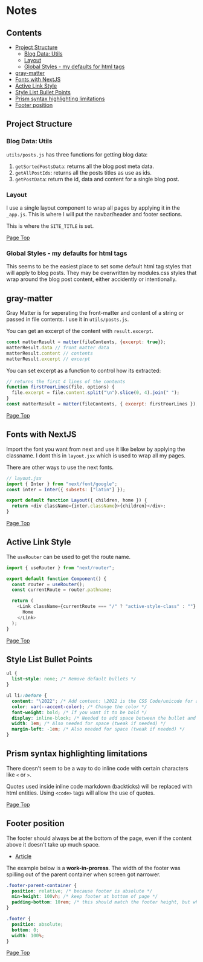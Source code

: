 # Notes

## Contents

- [Project Structure](#project-structure)
  - [Blog Data: Utils](#blog-data-utils)
  - [Layout](#layout)
  - [Global Styles - my defaults for html tags](#global-styles---my-defaults-for-html-tags)
- [gray-matter](#gray-matter)
- [Fonts with NextJS](#fonts-with-nextjs)
- [Active Link Style](#active-link-style)
- [Style List Bullet Points](#style-list-bullet-points)
- [Prism syntax highlighting limitations](#prism-syntax-highlighting-limitations)
- [Footer position](#footer-position)

## Project Structure

### Blog Data: Utils

`utils/posts.js` has three functions for getting blog data:

1. `getSortedPostsData`: returns all the blog post meta data.
2. `getAllPostIds`: returns all the posts titles as use as ids.
3. `getPostData`: return the id, data and content for a single blog post.

### Layout

I use a single layout component to wrap all pages by applying it in the `_app.js`. This is where I will put the navbar/header and footer sections.

This is where the `SITE_TITLE` is set.

[Page Top](#contents)

### Global Styles - my defaults for html tags

This seems to be the easiest place to set some default html tag styles that will apply to blog posts. They may be overwritten by modules.css styles that wrap around the blog post content, either accidently or intentionally.

## gray-matter

Gray Matter is for seperating the front-matter and content of a string or passed in file contents. I use it in `utils/posts.js`.

You can get an excerpt of the content with `result.excerpt`.

```javaScript
const matterResult = matter(fileContents, {excerpt: true});
matterResult.data // front matter data
matterResult.content // contents
matterResult.excerpt // excerpt
```

You can set excerpt as a function to control how its extracted:

```javascript
// returns the first 4 lines of the contents
function firstFourLines(file, options) {
  file.excerpt = file.content.split("\n").slice(0, 4).join(" ");
}
const matterResult = matter(fileContents, { excerpt: firstFourLines });
```

[Page Top](#contents)

## Fonts with NextJS

Import the font you want from next and use it like below by applying the classname. I dont this in `layout.jsx` which is used to wrap all my pages.

There are other ways to use the next fonts.

```javascript
// layout.jsx
import { Inter } from "next/font/google";
const inter = Inter({ subsets: ["latin"] });

export default function Layout({ children, home }) {
  return <div className={inter.className}>{children}</div>;
}
```

[Page Top](#contents)

## Active Link Style

The `useRouter` can be used to get the route name.

```javascript
import { useRouter } from "next/router";

export default function Component() {
  const router = useRouter();
  const currentRoute = router.pathname;

  return (
    <Link className={currentRoute === "/" ? "active-style-class" : ""} href="/">
      Home
    </Link>
  );
}
```

[Page Top](#contents)

## Style List Bullet Points

```css
ul {
  list-style: none; /* Remove default bullets */
}

ul li::before {
  content: "\2022"; /* Add content: \2022 is the CSS Code/unicode for a bullet */
  color: var(--accent-color); /* Change the color */
  font-weight: bold; /* If you want it to be bold */
  display: inline-block; /* Needed to add space between the bullet and the text */
  width: 1em; /* Also needed for space (tweak if needed) */
  margin-left: -1em; /* Also needed for space (tweak if needed) */
}
```

## Prism syntax highlighting limitations

There doesn't seem to be a way to do inline code with certain characters like `<` or `>`.

Quotes used inside inline code markdown (backticks) will be replaced with html entities. Using `<code>` tags will allow the use of quotes.

[Page Top](#contents)

## Footer position

The footer should always be at the bottom of the page, even if the content above it doesn't take up much space.

- [Article](https://www.freecodecamp.org/news/how-to-keep-your-footer-where-it-belongs-59c6aa05c59c/)

The example below is a **work-in-proress**. The width of the footer was spilling out of the parent container when screen got narrower.

```css
.footer-parent-container {
  position: relative; /* because footer is absolute */
  min-height: 100vh; /* keep footer at bottom of page */
  padding-bottom: 10rem; /* this should match the footer height, but what about responsiveness? */
}

.footer {
  position: absolute;
  bottom: 0;
  width: 100%;
}
```

[Page Top](#contents)
